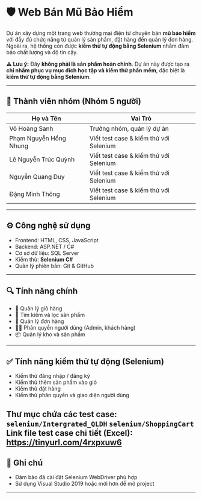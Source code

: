 # 🛡️ Web Bán Mũ Bảo Hiểm

Dự án xây dựng một trang web thương mại điện tử chuyên bán **mũ bảo hiểm** với đầy đủ chức năng từ quản lý sản phẩm, đặt hàng đến quản lý đơn hàng. Ngoài ra, hệ thống còn được **kiểm thử tự động bằng Selenium** nhằm đảm bảo chất lượng và độ tin cậy.

**⚠️ Lưu ý:** Đây **không phải là sản phẩm hoàn chỉnh**. Dự án này được tạo ra **chỉ nhằm phục vụ mục đích học tập và kiểm thử phần mềm**, đặc biệt là **kiểm thử tự động bằng Selenium**.

---

## 👥 Thành viên nhóm (Nhóm 5 người)

| Họ và Tên                     | Vai Trò                                |
|-------------------------------|----------------------------------------|
| Võ Hoàng Sanh                 | Trưởng nhóm, quản lý dự án             |
| Phạm Nguyễn Hồng Nhung        | Viết test case & kiểm thử với Selenium |
| Lê Nguyễn Trúc Quỳnh          | Viết test case & kiểm thử với Selenium |
| Nguyễn Quang Duy              | Viết test case & kiểm thử với Selenium |
| Đặng Minh Thông               | Viết test case & kiểm thử với Selenium |


---

## ⚙️ Công nghệ sử dụng
- Frontend: HTML, CSS, JavaScript
- Backend: ASP.NET / C#
- Cơ sở dữ liệu: SQL Server
- Kiểm thử: **Selenium C#**
- Quản lý phiên bản: Git & GitHub

---

## 🔍 Tính năng chính
- 🛒 Quản lý giỏ hàng
- 🎯 Tìm kiếm và lọc sản phẩm
- 🧾 Quản lý đơn hàng
- 👨‍💼 Phân quyền người dùng (Admin, khách hàng)
- 📦 Quản lý kho và sản phẩm

---

## ✅ Tính năng kiểm thử tự động (Selenium)
- Kiểm thử đăng nhập / đăng ký
- Kiểm thử thêm sản phẩm vào giỏ
- Kiểm thử đặt hàng
- Kiểm thử phân quyền và giao diện người dùng

Thư mục chứa các test case: `selenium/Intergrated_QLDH`
                            `selenium/ShoppingCart`
Link file test case chi tiết (Excel): https://tinyurl.com/4rxpxuw6
---

## 📌 Ghi chú
- Đảm bảo đã cài đặt Selenium WebDriver phù hợp
- Sử dụng Visual Studio 2019 hoặc mới hơn để mở project

---

